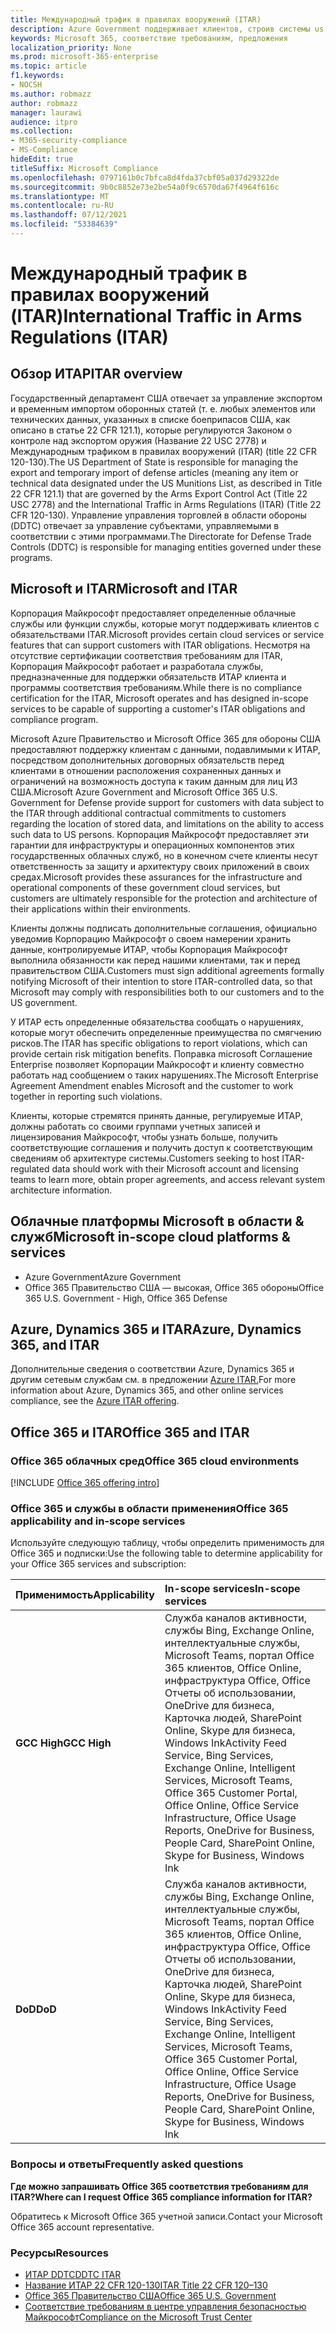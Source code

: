 ```yaml
---
title: Международный трафик в правилах вооружений (ITAR)
description: Azure Government поддерживает клиентов, строив системы us International Traffic in Arms Regs.
keywords: Microsoft 365, соответствие требованиям, предложения
localization_priority: None
ms.prod: microsoft-365-enterprise
ms.topic: article
f1.keywords:
- NOCSH
ms.author: robmazz
author: robmazz
manager: laurawi
audience: itpro
ms.collection:
- M365-security-compliance
- MS-Compliance
hideEdit: true
titleSuffix: Microsoft Compliance
ms.openlocfilehash: 0797161b0c7bfca8d4fda37cbf05a037d29322de
ms.sourcegitcommit: 9b0c8852e73e2be54a0f9c6570da67f4964f616c
ms.translationtype: MT
ms.contentlocale: ru-RU
ms.lasthandoff: 07/12/2021
ms.locfileid: "53384639"
---
```

# <a name="international-traffic-in-arms-regulations-itar"></a><span data-ttu-id="1bf39-104">Международный трафик в правилах вооружений (ITAR)</span><span class="sxs-lookup"><span data-stu-id="1bf39-104">International Traffic in Arms Regulations (ITAR)</span></span>

## <a name="itar-overview"></a><span data-ttu-id="1bf39-105">Обзор ИТАР</span><span class="sxs-lookup"><span data-stu-id="1bf39-105">ITAR overview</span></span>

<span data-ttu-id="1bf39-106">Государственный департамент США отвечает за управление экспортом и временным импортом оборонных статей (т. е. любых элементов или технических данных, указанных в списке боеприпасов США, как описано в статье 22 CFR 121.1), которые регулируются Законом о контроле над экспортом оружия (Название 22 USC 2778) и Международным трафиком в правилах вооружений (ITAR) (title 22 CFR 120-130).</span><span class="sxs-lookup"><span data-stu-id="1bf39-106">The US Department of State is responsible for managing the export and temporary import of defense articles (meaning any item or technical data designated under the US Munitions List, as described in Title 22 CFR 121.1) that are governed by the Arms Export Control Act (Title 22 USC 2778) and the International Traffic in Arms Regulations (ITAR) (Title 22 CFR 120-130).</span></span> <span data-ttu-id="1bf39-107">Управление управления торговлей в области обороны (DDTC) отвечает за управление субъектами, управляемыми в соответствии с этими программами.</span><span class="sxs-lookup"><span data-stu-id="1bf39-107">The Directorate for Defense Trade Controls (DDTC) is responsible for managing entities governed under these programs.</span></span>

## <a name="microsoft-and-itar"></a><span data-ttu-id="1bf39-108">Microsoft и ITAR</span><span class="sxs-lookup"><span data-stu-id="1bf39-108">Microsoft and ITAR</span></span>

<span data-ttu-id="1bf39-109">Корпорация Майкрософт предоставляет определенные облачные службы или функции службы, которые могут поддерживать клиентов с обязательствами ITAR.</span><span class="sxs-lookup"><span data-stu-id="1bf39-109">Microsoft provides certain cloud services or service features that can support customers with ITAR obligations.</span></span> <span data-ttu-id="1bf39-110">Несмотря на отсутствие сертификации соответствия требованиям для ITAR, Корпорация Майкрософт работает и разработала службы, предназначенные для поддержки обязательств ИТАР клиента и программы соответствия требованиям.</span><span class="sxs-lookup"><span data-stu-id="1bf39-110">While there is no compliance certification for the ITAR, Microsoft operates and has designed in-scope services to be capable of supporting a customer's ITAR obligations and compliance program.</span></span>  
  
<span data-ttu-id="1bf39-111">Microsoft Azure Правительство и Microsoft Office 365 для обороны США предоставляют поддержку клиентам с данными, подавлимыми к ИТАР, посредством дополнительных договорных обязательств перед клиентами в отношении расположения сохраненных данных и ограничений на возможность доступа к таким данным для лиц ИЗ США.</span><span class="sxs-lookup"><span data-stu-id="1bf39-111">Microsoft Azure Government and Microsoft Office 365 U.S. Government for Defense provide support for customers with data subject to the ITAR through additional contractual commitments to customers regarding the location of stored data, and limitations on the ability to access such data to US persons.</span></span> <span data-ttu-id="1bf39-112">Корпорация Майкрософт предоставляет эти гарантии для инфраструктуры и операционных компонентов этих государственных облачных служб, но в конечном счете клиенты несут ответственность за защиту и архитектуру своих приложений в своих средах.</span><span class="sxs-lookup"><span data-stu-id="1bf39-112">Microsoft provides these assurances for the infrastructure and operational components of these government cloud services, but customers are ultimately responsible for the protection and architecture of their applications within their environments.</span></span>  
  
<span data-ttu-id="1bf39-113">Клиенты должны подписать дополнительные соглашения, официально уведомив Корпорацию Майкрософт о своем намерении хранить данные, контролируемые ИТАР, чтобы Корпорация Майкрософт выполнила обязанности как перед нашими клиентами, так и перед правительством США.</span><span class="sxs-lookup"><span data-stu-id="1bf39-113">Customers must sign additional agreements formally notifying Microsoft of their intention to store ITAR-controlled data, so that Microsoft may comply with responsibilities both to our customers and to the US government.</span></span>  
  
<span data-ttu-id="1bf39-114">У ИТАР есть определенные обязательства сообщать о нарушениях, которые могут обеспечить определенные преимущества по смягчению рисков.</span><span class="sxs-lookup"><span data-stu-id="1bf39-114">The ITAR has specific obligations to report violations, which can provide certain risk mitigation benefits.</span></span> <span data-ttu-id="1bf39-115">Поправка microsoft Соглашение Enterprise позволяет Корпорации Майкрософт и клиенту совместно работать над сообщением о таких нарушениях.</span><span class="sxs-lookup"><span data-stu-id="1bf39-115">The Microsoft Enterprise Agreement Amendment enables Microsoft and the customer to work together in reporting such violations.</span></span>  
  
<span data-ttu-id="1bf39-116">Клиенты, которые стремятся принять данные, регулируемые ИТАР, должны работать со своими группами учетных записей и лицензирования Майкрософт, чтобы узнать больше, получить соответствующие соглашения и получить доступ к соответствующим сведениям об архитектуре системы.</span><span class="sxs-lookup"><span data-stu-id="1bf39-116">Customers seeking to host ITAR-regulated data should work with their Microsoft account and licensing teams to learn more, obtain proper agreements, and access relevant system architecture information.</span></span>

## <a name="microsoft-in-scope-cloud-platforms--services"></a><span data-ttu-id="1bf39-117">Облачные платформы Microsoft в области & служб</span><span class="sxs-lookup"><span data-stu-id="1bf39-117">Microsoft in-scope cloud platforms & services</span></span>

- <span data-ttu-id="1bf39-118">Azure Government</span><span class="sxs-lookup"><span data-stu-id="1bf39-118">Azure Government</span></span>
- <span data-ttu-id="1bf39-119">Office 365 Правительство США — высокая, Office 365 обороны</span><span class="sxs-lookup"><span data-stu-id="1bf39-119">Office 365 U.S. Government - High, Office 365 Defense</span></span>

## <a name="azure-dynamics-365-and-itar"></a><span data-ttu-id="1bf39-120">Azure, Dynamics 365 и ITAR</span><span class="sxs-lookup"><span data-stu-id="1bf39-120">Azure, Dynamics 365, and ITAR</span></span>

<span data-ttu-id="1bf39-121">Дополнительные сведения о соответствии Azure, Dynamics 365 и другим сетевым службам см. в предложении [Azure ITAR.](/azure/compliance/offerings/offering-itar)</span><span class="sxs-lookup"><span data-stu-id="1bf39-121">For more information about Azure, Dynamics 365, and other online services compliance, see the [Azure ITAR offering](/azure/compliance/offerings/offering-itar).</span></span>

## <a name="office-365-and-itar"></a><span data-ttu-id="1bf39-122">Office 365 и ITAR</span><span class="sxs-lookup"><span data-stu-id="1bf39-122">Office 365 and ITAR</span></span>

### <a name="office-365-cloud-environments"></a><span data-ttu-id="1bf39-123">Office 365 облачных сред</span><span class="sxs-lookup"><span data-stu-id="1bf39-123">Office 365 cloud environments</span></span>

[!INCLUDE [Office 365 offering intro](../includes/o365-offering-introduction.md)]

### <a name="office-365-applicability-and-in-scope-services"></a><span data-ttu-id="1bf39-124">Office 365 и службы в области применения</span><span class="sxs-lookup"><span data-stu-id="1bf39-124">Office 365 applicability and in-scope services</span></span>

<span data-ttu-id="1bf39-125">Используйте следующую таблицу, чтобы определить применимость для Office 365 и подписки:</span><span class="sxs-lookup"><span data-stu-id="1bf39-125">Use the following table to determine applicability for your Office 365 services and subscription:</span></span>

| <span data-ttu-id="1bf39-126">**Применимость**</span><span class="sxs-lookup"><span data-stu-id="1bf39-126">**Applicability**</span></span> | <span data-ttu-id="1bf39-127">**In-scope services**</span><span class="sxs-lookup"><span data-stu-id="1bf39-127">**In-scope services**</span></span> |
|:------------------|:----------------------|
| <span data-ttu-id="1bf39-128">**GCC High**</span><span class="sxs-lookup"><span data-stu-id="1bf39-128">**GCC High**</span></span> | <span data-ttu-id="1bf39-129">Служба каналов активности, службы Bing, Exchange Online, интеллектуальные службы, Microsoft Teams, портал Office 365 клиентов, Office Online, инфраструктура Office, Office Отчеты об использовании, OneDrive для бизнеса, Карточка людей, SharePoint Online, Skype для бизнеса, Windows Ink</span><span class="sxs-lookup"><span data-stu-id="1bf39-129">Activity Feed Service, Bing Services, Exchange Online, Intelligent Services, Microsoft Teams, Office 365 Customer Portal, Office Online, Office Service Infrastructure, Office Usage Reports, OneDrive for Business, People Card, SharePoint Online, Skype for Business, Windows Ink</span></span> |
| <span data-ttu-id="1bf39-130">**DoD**</span><span class="sxs-lookup"><span data-stu-id="1bf39-130">**DoD**</span></span> | <span data-ttu-id="1bf39-131">Служба каналов активности, службы Bing, Exchange Online, интеллектуальные службы, Microsoft Teams, портал Office 365 клиентов, Office Online, инфраструктура Office, Office Отчеты об использовании, OneDrive для бизнеса, Карточка людей, SharePoint Online, Skype для бизнеса, Windows Ink</span><span class="sxs-lookup"><span data-stu-id="1bf39-131">Activity Feed Service, Bing Services, Exchange Online, Intelligent Services, Microsoft Teams, Office 365 Customer Portal, Office Online, Office Service Infrastructure, Office Usage Reports, OneDrive for Business, People Card, SharePoint Online, Skype for Business, Windows Ink</span></span> |

### <a name="frequently-asked-questions"></a><span data-ttu-id="1bf39-132">Вопросы и ответы</span><span class="sxs-lookup"><span data-stu-id="1bf39-132">Frequently asked questions</span></span>

<span data-ttu-id="1bf39-133">**Где можно запрашивать Office 365 соответствия требованиям для ITAR?**</span><span class="sxs-lookup"><span data-stu-id="1bf39-133">**Where can I request Office 365 compliance information for ITAR?**</span></span>

<span data-ttu-id="1bf39-134">Обратитесь к Microsoft Office 365 учетной записи.</span><span class="sxs-lookup"><span data-stu-id="1bf39-134">Contact your Microsoft Office 365 account representative.</span></span>

### <a name="resources"></a><span data-ttu-id="1bf39-135">Ресурсы</span><span class="sxs-lookup"><span data-stu-id="1bf39-135">Resources</span></span>

- [<span data-ttu-id="1bf39-136">ИТАР DDTC</span><span class="sxs-lookup"><span data-stu-id="1bf39-136">DDTC ITAR</span></span>](https://www.pmddtc.state.gov/?id=ddtc_kb_article_page&sys_id=24d528fddbfc930044f9ff621f961987)
- [<span data-ttu-id="1bf39-137">Название ИТАР 22 CFR 120-130</span><span class="sxs-lookup"><span data-stu-id="1bf39-137">ITAR Title 22 CFR 120–130</span></span>](https://aka.ms/itar)
- [<span data-ttu-id="1bf39-138">Office 365 Правительство США</span><span class="sxs-lookup"><span data-stu-id="1bf39-138">Office 365 U.S. Government</span></span>](https://products.office.com/government/office-365-web-services-for-government)
- [<span data-ttu-id="1bf39-139">Соответствие требованиям в центре управления безопасностью Майкрософт</span><span class="sxs-lookup"><span data-stu-id="1bf39-139">Compliance on the Microsoft Trust Center</span></span>](https://www.microsoft.com/trust-center/compliance/compliance-overview)
